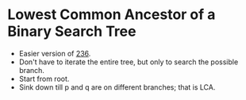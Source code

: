 # Lowest Common Ancestor of a Binary Search Tree

* Easier version of [236](https://leetcode.com/problems/lowest-common-ancestor-of-a-binary-tree/).
* Don't have to iterate the entire tree, but only to search the possible branch.
* Start from root.
* Sink down till p and q are on different branches; that is LCA.
